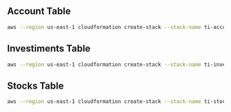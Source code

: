 ## Account Table
```bash
aws --region us-east-1 cloudformation create-stack --stack-name ti-account-table --template-body file://ti-account-table.yaml
```

## Investiments Table
```bash
aws --region us-east-1 cloudformation create-stack --stack-name ti-investiments-table --template-body file://ti-investiments-table.yaml
```


## Stocks Table
```bash
aws --region us-east-1 cloudformation create-stack --stack-name ti-stocks-table --template-body file://ti-stocks-table.yaml
```